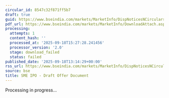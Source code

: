 ```yaml
---
circular_id: 8547c32f871ff5b7
draft: true
guid: https://www.bseindia.com/markets/MarketInfo/DispNoticesNCirculars.aspx?Noticeid={FC45B7C4-765E-4AAC-8BB7-993D44DEEFA1}&noticeno=20250918-45&dt=09/18/2025&icount=45&totcount=61&flag=0
pdf_url: https://www.bseindia.com/markets/MarketInfo/DownloadAttach.aspx?id=20250918-45&attachedId=
processing:
  attempts: 1
  content_hash: ''
  processed_at: '2025-09-18T15:27:28.241456'
  processor_version: '2.0'
  stage: download_failed
  status: failed
published_date: '2025-09-18T13:14:29+00:00'
rss_url: https://www.bseindia.com/markets/MarketInfo/DispNoticesNCirculars.aspx?Noticeid={FC45B7C4-765E-4AAC-8BB7-993D44DEEFA1}&noticeno=20250918-45&dt=09/18/2025&icount=45&totcount=61&flag=0
source: bse
title: SME IPO - Draft Offer Document
---
```


Processing in progress...
